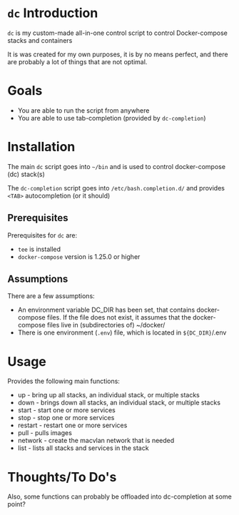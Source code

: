 # `dc` Introduction
`dc` is my custom-made all-in-one control script to control Docker-compose stacks and containers

It is was created for my own purposes, it is by no means perfect, and there are probably a lot of things that are not optimal.

# Goals
- You are able to run the script from anywhere
- You are able to use tab-completion (provided by `dc-completion`)

# Installation
The main `dc` script goes into `~/bin` and is used to control docker-compose (dc) stack(s)

The `dc-completion` script goes into `/etc/bash.completion.d/` and provides `<TAB>` autocompletion (or it should)

## Prerequisites
Prerequisites for `dc` are:
 - `tee` is installed
 - `docker-compose` version is 1.25.0 or higher

## Assumptions
There are a few assumptions:
- An environment variable DC_DIR has been set, that contains docker-compose files. If the file does not exist, it assumes that the docker-compose files live in (subdirectories of) ~/docker/
- There is one environment (`.env`) file, which is located in `${DC_DIR}`/.env

# Usage
Provides the following main functions:
- up      - bring up all stacks, an individual stack, or multiple stacks
- down    - brings down all stacks, an individual stack, or multiple stacks
- start   - start one or more services
- stop    - stop one or more services
- restart - restart one or more services
- pull    - pulls images
- network - create the macvlan network that is needed
- list    - lists all stacks and services in the stack

# Thoughts/To Do's
Also, some functions can probably be offloaded into dc-completion at some point?